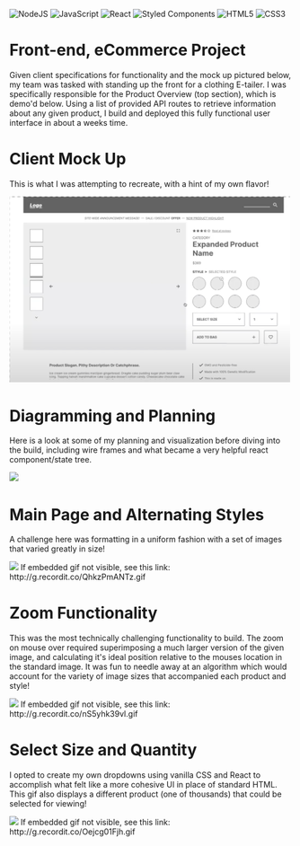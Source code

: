 ![NodeJS](https://img.shields.io/badge/node.js-6DA55F?style=for-the-badge&logo=node.js&logoColor=white)
![JavaScript](https://img.shields.io/badge/JavaScript-F7DF1E?style=for-the-badge&logo=javascript&logoColor=black)
![React](https://img.shields.io/badge/-React-61DAFB?logo=react&logoColor=white&style=for-the-badge)
![Styled Components](https://img.shields.io/badge/styled--components-DB7093?style=for-the-badge&logo=styled-components&logoColor=white)
![HTML5](https://img.shields.io/badge/html5-%23E34F26.svg?style=for-the-badge&logo=html5&logoColor=white)
![CSS3](https://img.shields.io/badge/css3-%231572B6.svg?style=for-the-badge&logo=css3&logoColor=white)

# Front-end, eCommerce Project

Given client specifications for functionality and the mock up pictured below, my team was tasked with standing up the front for a clothing E-tailer. I was specifically responsible for the Product Overview (top section), which is demo'd below. Using a list of provided API routes to retrieve information about any given product, I build and deployed this fully functional user interface in about a weeks time.  

# Client Mock Up
This is what I was attempting to recreate, with a hint of my own flavor!

<img src="https://github.com/Willy-McNamara/FEC/blob/main/FECMockUp.png" width=500px/> 

# Diagramming and Planning
Here is a look at some of my planning and visualization before diving into the build, including wire frames and what became a very helpful react component/state tree. 

<img src="http://g.recordit.co/utRjzHaYYP.gif" width="500"/> 

# Main Page and Alternating Styles
A challenge here was formatting in a uniform fashion with a set of images that varied greatly in size!

<img src="https://github.com/Willy-McNamara/FrontEndCapstone/blob/main/FECgif1.gif">
If embedded gif not visible, see this link: http://g.recordit.co/QhkzPmANTz.gif


# Zoom Functionality
This was the most technically challenging functionality to build. The zoom on mouse over required superimposing a much larger version of the given image, and calculating it's ideal position relative to the mouses location in the standard image. It was fun to needle away at an algorithm which would account for the variety of image sizes that accompanied each product and style! 

<img src="https://github.com/Willy-McNamara/FrontEndCapstone/blob/main/FECgif2.gif">
If embedded gif not visible, see this link: http://g.recordit.co/nS5yhk39vl.gif

# Select Size and Quantity
I opted to create my own dropdowns using vanilla CSS and React to accomplish what felt like a more cohesive UI in place of standard HTML. 
This gif also displays a different product (one of thousands) that could be selected for viewing! 

<img src="https://github.com/Willy-McNamara/FrontEndCapstone/blob/main/FECgif3.gif">
If embedded gif not visible, see this link: http://g.recordit.co/Oejcg01Fjh.gif









